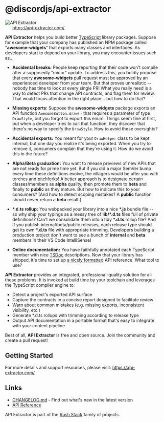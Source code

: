 # @discordjs/api-extractor

![API Extractor](https://github.com/microsoft/rushstack/raw/main/common/wiki-images/api-extractor-title.png?raw=true)
<br />
&nbsp;&nbsp;&nbsp;&nbsp;&nbsp; https://api-extractor.com/

<!-- ------------------------------------------------------------------ -->
<!-- Text below this line should stay in sync with the web site content -->
<!-- ------------------------------------------------------------------ -->

**API Extractor** helps you build better [TypeScript](https://www.typescriptlang.org/) library packages. Suppose for example that your company has published an NPM package called "**awesome-widgets**" that exports many classes and interfaces. As developers start to depend on your library, you may encounter issues such as...

- **Accidental breaks:** People keep reporting that their code won't compile after a supposedly "minor" update. To address this, you boldly propose that every **awesome-widgets** pull request must be approved by an experienced developer from your team. But that proves unrealistic -- nobody has time to look at every single PR! What you really need is a way to detect PRs that change API contracts, and flag them for review. That would focus attention in the right place... but how to do that?

- **Missing exports:** Suppose the **awesome-widgets** package exports an API function `AwesomeButton.draw()` that requires a parameter of type `DrawStyle`, but you forgot to export this enum. Things seem fine at first, but when a developer tries to call that function, they discover that there's no way to specify the `DrawStyle`. How to avoid these oversights?

- **Accidental exports:** You meant for your `DrawHelper` class to be kept internal, but one day you realize it's being exported. When you try to remove it, consumers complain that they're using it. How do we avoid this in the future?

- **Alpha/Beta graduation:** You want to release previews of new APIs that are not ready for prime time yet. But if you did a major SemVer bump every time these definitions evolve, the villagers would be after you with torches and pitchforks! A better approach is to designate certain classes/members as **alpha** quality, then promote them to **beta** and finally to **public** as they mature. But how to indicate this to your consumers? (And how to detect scoping mistakes? A **public** function should never return a **beta** result.)

- **\*.d.ts rollup:** You webpacked your library into a nice **\*.js** bundle file -- so why ship your typings as a messy tree of **lib/\*.d.ts** files full of private definitions? Can't we consolidate them into a tidy **\*.d.ts** rollup file? And if you publish internal/beta/public releases, each release type should get its own **\*.d.ts** file with appropriate trimming. Developers building a production project don't want to see a bunch of **internal** and **beta** members in their VS Code IntelliSense!

- **Online documentation:** You have faithfully annotated each TypeScript member with nice [TSDoc](https://github.com/microsoft/tsdoc) descriptions. Now that your library has shipped, it's time to set up [a nicely formatted](https://docs.microsoft.com/en-us/javascript/api/sp-http) API reference. What tool to use?

**API Extractor** provides an integrated, professional-quality solution for all these problems. It is invoked at build time by your toolchain and leverages the TypeScript compiler engine to:

- Detect a project's exported API surface
- Capture the contracts in a concise report designed to facilitate review
- Warn about common mistakes (e.g. missing exports, inconsistent visibility, etc.)
- Generate \*.d.ts rollups with trimming according to release type
- Output API documentation in a portable format that's easy to integrate with your content pipeline

Best of all, **API Extractor** is free and open source. Join the community and create a pull request!

<!-- ------------------------------------------------------------------ -->
<!-- Text above this line should stay in sync with the web site content -->
<!-- ------------------------------------------------------------------ -->

## Getting Started

For more details and support resources, please visit: https://api-extractor.com/

## Links

- [CHANGELOG.md](https://github.com/discordjs/discord.js/blob/main/packages/api-extractor/CHANGELOG.md) - Find
  out what's new in the latest version
- [API Reference](https://api.rushstack.io/pages/api-extractor/)

API Extractor is part of the [Rush Stack](https://rushstack.io/) family of projects.
